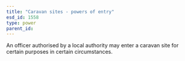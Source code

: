 ```yaml
---
title: "Caravan sites - powers of entry"
esd_id: 1558
type: power
parent_id:  
---
```


An officer authorised by a local authority may enter a caravan site for certain purposes in certain circumstances. 

